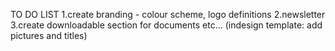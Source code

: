 TO DO LIST
1.create branding - colour scheme, logo definitions
2.newsletter
3.create downloadable section for documents etc... (indesign template: add pictures and titles)